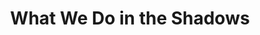 ---
title: "What We Do in the Shadows"

year: 2014

director: 
  - "Jemaine Clement"
  - "Taika Waititi"

summary: "Mockumentary following three vampires living in Wellington, New Zeeland"

comment: "Surprise international hit that skyrocketed Taika Waititi to hollywood fame"

video: "https://media.giphy.com/media/v1.Y2lkPTc5MGI3NjExbjhhNTQ1ajJ0aHZhaGxma21yMjNvdjB6Z3BqcWQ0ZXducWVla282MiZlcD12MV9pbnRlcm5hbF9naWZfYnlfaWQmY3Q9Zw/NknUyIN3AvQ4g/giphy.mp4"

image: "https://media.giphy.com/media/NknUyIN3AvQ4g/giphy.gif"

imdb: "https://www.imdb.com/title/tt3416742/"

quotes:
  - "I didn't realize you enjoyed eating worms..."  
---
